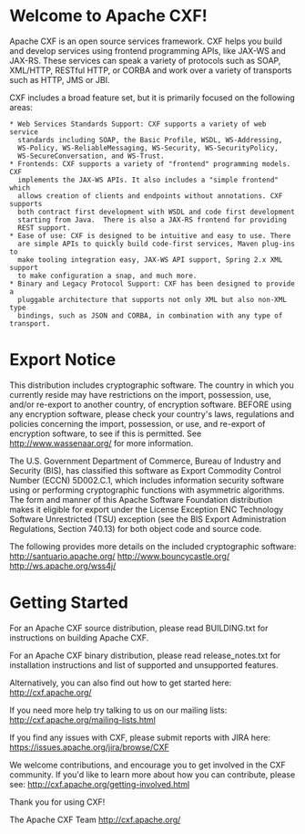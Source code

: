 Welcome to Apache CXF!
======================
Apache CXF is an open source services framework. CXF helps you build and 
develop services using frontend programming APIs, like JAX-WS and JAX-RS. 
These services can speak a variety of protocols such as SOAP, XML/HTTP, 
RESTful HTTP, or CORBA and work over a variety of transports such as HTTP,
JMS or JBI.

CXF includes a broad feature set, but it is primarily focused on the following 
areas:

    * Web Services Standards Support: CXF supports a variety of web service 
      standards including SOAP, the Basic Profile, WSDL, WS-Addressing, 
      WS-Policy, WS-ReliableMessaging, WS-Security, WS-SecurityPolicy,
      WS-SecureConversation, and WS-Trust.
    * Frontends: CXF supports a variety of "frontend" programming models. CXF
      implements the JAX-WS APIs. It also includes a "simple frontend" which 
      allows creation of clients and endpoints without annotations. CXF supports 
      both contract first development with WSDL and code first development 
      starting from Java.  There is also a JAX-RS frontend for providing 
      REST support.
    * Ease of use: CXF is designed to be intuitive and easy to use. There 
      are simple APIs to quickly build code-first services, Maven plug-ins to 
      make tooling integration easy, JAX-WS API support, Spring 2.x XML support 
      to make configuration a snap, and much more.
    * Binary and Legacy Protocol Support: CXF has been designed to provide a 
      pluggable architecture that supports not only XML but also non-XML type 
      bindings, such as JSON and CORBA, in combination with any type of transport.


Export Notice
============================
This distribution includes cryptographic software.  The country in 
which you currently reside may have restrictions on the import, 
possession, use, and/or re-export to another country, of 
encryption software.  BEFORE using any encryption software, please 
check your country's laws, regulations and policies concerning the
import, possession, or use, and re-export of encryption software, to 
see if this is permitted.  See <http://www.wassenaar.org/> for more
information.

The U.S. Government Department of Commerce, Bureau of Industry and
Security (BIS), has classified this software as Export Commodity 
Control Number (ECCN) 5D002.C.1, which includes information security
software using or performing cryptographic functions with asymmetric
algorithms.  The form and manner of this Apache Software Foundation
distribution makes it eligible for export under the License Exception
ENC Technology Software Unrestricted (TSU) exception (see the BIS 
Export Administration Regulations, Section 740.13) for both object 
code and source code.

The following provides more details on the included cryptographic
software:
   http://santuario.apache.org/
   http://www.bouncycastle.org/
   http://ws.apache.org/wss4j/



Getting Started
===============

For an Apache CXF source distribution, please read BUILDING.txt for 
instructions on building Apache CXF. 

For an Apache CXF binary distribution, please read release_notes.txt
for installation instructions and list of supported and unsupported 
features.

Alternatively, you can also find out how to get started here:
http://cxf.apache.org/

If you need more help try talking to us on our mailing lists:
http://cxf.apache.org/mailing-lists.html
 
If you find any issues with CXF, please submit reports with JIRA here:
https://issues.apache.org/jira/browse/CXF

We welcome contributions, and encourage you to get involved in the CXF
community. If you'd like to learn more about how you can contribute, please
see:
http://cxf.apache.org/getting-involved.html

Thank you for using CXF!

The Apache CXF Team
http://cxf.apache.org/
